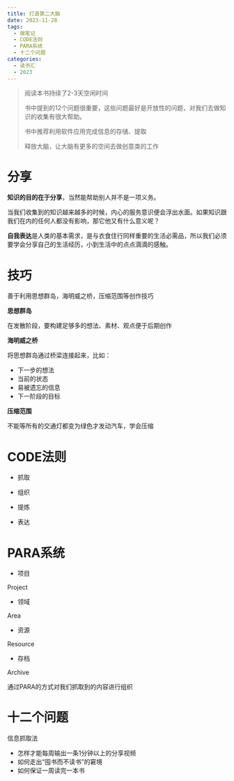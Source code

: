 ```yaml
---
title: 打造第二大脑
date: 2023-11-28
tags:
  - 做笔记
  - CODE法则
  - PARA系统
  - 十二个问题
categories:
  - 读书汇
  - 2023
---
```


> 阅读本书持续了2-3天空闲时间
>
> 书中提到的12个问题很重要，这些问题最好是开放性的问题，对我们去做知识的收集有很大帮助。
>
> 书中推荐利用软件应用完成信息的存储、提取
>
> 释放大脑，让大脑有更多的空间去做创意类的工作

# 分享

**知识的目的在于分享**，当然能帮助别人并不是一项义务。

当我们收集到的知识越来越多的时候，内心的服务意识便会浮出水面。如果知识跟我们在内的任何人都没有影响，那它他又有什么意义呢？

**自我表达**是人类的基本需求，是与衣食住行同样重要的生活必需品，所以我们必须要学会分享自己的生活经历，小到生活中的点点滴滴的感触。

# 技巧

善于利用思想群岛，海明威之桥，压缩范围等创作技巧

**思想群岛**

在发散阶段，要构建足够多的想法、素材、观点便于后期创作

**海明威之桥**

将思想群岛通过桥梁连接起来，比如：

- 下一步的想法
- 当前的状态
- 易被遗忘的信息
- 下一阶段的目标

**压缩范围**

不能等所有的交通灯都变为绿色才发动汽车，学会压缩

# CODE法则

- 抓取

- 组织
- 提炼
- 表达

# PARA系统

- 项目

Project 

- 领域

Area

- 资源

Resource

- 存档

Archive

通过PARA的方式对我们抓取到的内容进行组织

# 十二个问题

信息抓取法

- 怎样才能每周输出一条1分钟以上的分享视频
- 如何走出“囤书而不读书”的窘境
- 如何保证一周读完一本书




